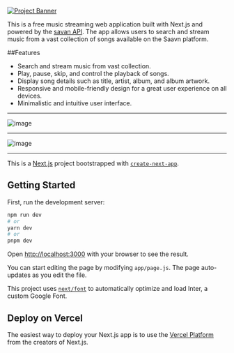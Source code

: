 [![Project Banner](https://github-production-user-asset-6210df.s3.amazonaws.com/99420590/256470702-de779111-e63e-4ecc-93d1-e79edadf19ed.png)](https://hayasaka.live/)

This is a free music streaming web application built with Next.js and powered by the [savan API](https://github.com/sumitkolhe/jiosaavn-api). The app allows users to search and stream music from a vast collection of songs available on the Saavn platform.

##Features
* Search and stream music from vast collection.
* Play, pause, skip, and control the playback of songs.
* Display song details such as title, artist, album, and album artwork.
* Responsive and mobile-friendly design for a great user experience on all devices.
* Minimalistic and intuitive user interface.
***
![image](https://github.com/himanshu8443/hayasaka/assets/99420590/3605678a-07b9-417f-9adb-980e4c953c2e)
___
![image](https://github.com/himanshu8443/hayasaka/assets/99420590/d4ab0352-bd66-4290-bf9c-148f85749161)


***

This is a [Next.js](https://nextjs.org/) project bootstrapped with [`create-next-app`](https://github.com/vercel/next.js/tree/canary/packages/create-next-app).

## Getting Started

First, run the development server:

```bash
npm run dev
# or
yarn dev
# or
pnpm dev
```

Open [http://localhost:3000](http://localhost:3000) with your browser to see the result.

You can start editing the page by modifying `app/page.js`. The page auto-updates as you edit the file.

This project uses [`next/font`](https://nextjs.org/docs/basic-features/font-optimization) to automatically optimize and load Inter, a custom Google Font.

## Deploy on Vercel

The easiest way to deploy your Next.js app is to use the [Vercel Platform](https://vercel.com/new?utm_medium=default-template&filter=next.js&utm_source=create-next-app&utm_campaign=create-next-app-readme) from the creators of Next.js.
